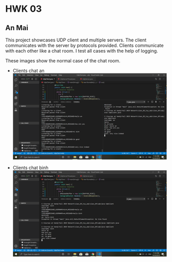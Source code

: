 # HWK 03

## An Mai

 This project showcases UDP client and multiple servers. The client communicates with the server by protocols provided. Clients communicate with each other like a chat room. I test all cases with the help of logging.

 These images show the normal case of the chat room. 

- Clients chat an
 ![ClientA](./img/ClientA.png)

- Clients chat binh
  ![ClientB](./img/ClientB.png)


